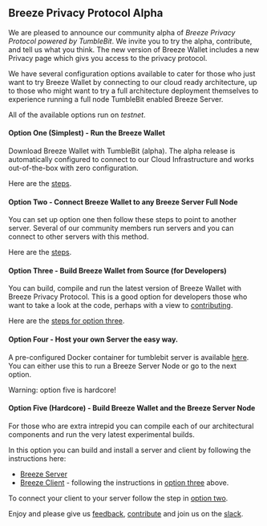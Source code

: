 ## Breeze Privacy Protocol Alpha

We are pleased to announce our community alpha of *Breeze Privacy Protocol powered by TumbleBit*. We invite you to try the alpha, contribute, and tell us what you think. The new version of Breeze Wallet includes a new Privacy page which givs you access to the privacy protocol.

We have several configuration options available to cater for those who just want to try Breeze Wallet by connecting to our cloud ready architecture, up to those who might want to try a full architecture deployment themselves to experience running a full node TumbleBit enabled Breeze Server.

All of the available options run on *testnet*.
 
#### Option One (Simplest) - Run the Breeze Wallet
Download Breeze Wallet with TumbleBit (alpha).  The alpha release is automatically configured to connect to our Cloud Infrastructure and works out-of-the-box with zero configuration.

Here are the [steps](https://github.com/BreezeHub/Breeze/blob/tumblebit-alpha/Breeze.Documentation/alpha/option1.md).

#### Option Two - Connect Breeze Wallet to any Breeze Server Full Node
You can set up option one then follow these steps to point to another server.  Several of our community members run servers and you can connect to other servers with this method.

Here are the [steps](https://github.com/BreezeHub/Breeze/blob/tumblebit-alpha/Breeze.Documentation/alpha/option2.md).

#### Option Three - Build Breeze Wallet from Source (for Developers)
You can build, compile and run the latest version of Breeze Wallet with Breeze Privacy Protocol.  This is a good option for developers those who want to take a look at the code, perhaps with a view to [contributing](https://github.com/BreezeHub).

Here are the [steps for option three](https://github.com/BreezeHub/Breeze/blob/tumblebit-alpha/Breeze.Documentation/alpha/option3.md).

#### Option Four - Host your own Server the easy way.
A pre-configured Docker container for tumblebit server is available [here](https://github.com/BreezeHub/BreezeServerBuild).  You can either use this to run a Breeze Server Node or go to the next option.

Warning: option five is hardcore! 

#### Option Five (Hardcore) - Build Breeze Wallet and the Breeze Server Node
For those who are extra intrepid you can compile each of our architectural components and run the very latest experimental builds.

In this option you can build and install a server and client by following the instructions here:

* [Breeze Server](https://github.com/BreezeHub/BreezeServer/tree/alpha-docs)
* [Breeze Client](#option-three) - following the instructions in [option three](#option-three) above.

To connect your client to your server follow the step in [option two](#option-two).

Enjoy and please give us [feedback](https://stratisplatform.slack.com/messages/C5F5GGLC8/), [contribute](https://github.com/BreezeHub) and join us on the [slack](https://stratisplatform.slack.com/messages/C5F5GGLC8/).

